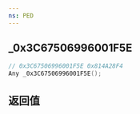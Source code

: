 ```yaml
---
ns: PED
---
```

## _0x3C67506996001F5E

```c
// 0x3C67506996001F5E 0x814A28F4
Any _0x3C67506996001F5E();
```


## 返回值
